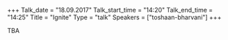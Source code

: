 +++
Talk_date = "18.09.2017"
Talk_start_time = "14:20"
Talk_end_time = "14:25"
Title = "Ignite"
Type = "talk"
Speakers = ["toshaan-bharvani"]
+++

<p>TBA</p>